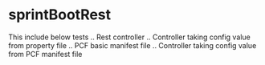 # sprintBootRest
This include below tests
.. Rest controller
.. Controller taking config value from property file
.. PCF basic manifest file
.. Controller taking config value from PCF manifest file
